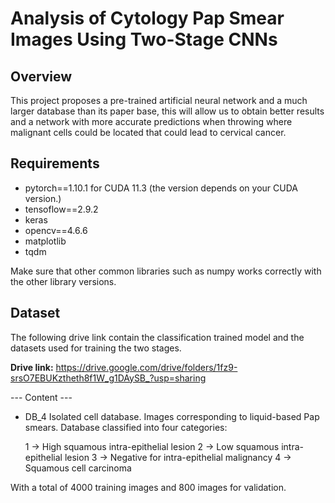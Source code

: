 # Analysis of Cytology Pap Smear Images Using Two-Stage CNNs

## Overview
This project proposes a pre-trained artificial neural network and a much larger database than its paper base, this
will allow us to obtain better results and a network with more accurate predictions when throwing where malignant cells could
be located that could lead to cervical cancer.

## Requirements
- pytorch==1.10.1  for CUDA 11.3 (the version depends on your CUDA version.)
- tensoflow==2.9.2
- keras
- opencv==4.6.6
- matplotlib 
- tqdm

Make sure that other common libraries such as numpy works correctly with the other library versions.

## Dataset
The following drive link contain the classification trained model and the datasets used for training the two stages. 

**Drive link:**  https://drive.google.com/drive/folders/1fz9-srsO7EBUKztheth8f1W_g1DAySB_?usp=sharing

--- Content --- 

* DB_4
   Isolated cell database. Images corresponding to liquid-based Pap smears.
   Database classified into four categories:
  
  1 -> High squamous intra-epithelial lesion
  2 -> Low squamous intra-epithelial lesion
  3 -> Negative for intra-epithelial malignancy
  4 -> Squamous cell carcinoma

With a total of 4000 training images and 800 images for validation.

